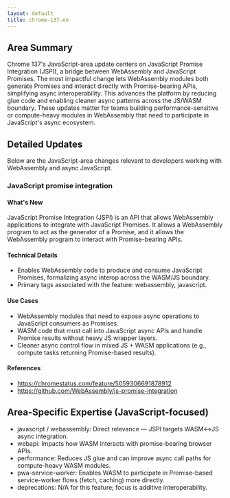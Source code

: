 ```yaml
---
layout: default
title: chrome-137-en
---
```


## Area Summary

Chrome 137's JavaScript-area update centers on JavaScript Promise Integration (JSPI), a bridge between WebAssembly and JavaScript Promises. The most impactful change lets WebAssembly modules both generate Promises and interact directly with Promise-bearing APIs, simplifying async interoperability. This advances the platform by reducing glue code and enabling cleaner async patterns across the JS/WASM boundary. These updates matter for teams building performance-sensitive or compute-heavy modules in WebAssembly that need to participate in JavaScript's async ecosystem.

## Detailed Updates

Below are the JavaScript-area changes relevant to developers working with WebAssembly and async JavaScript.

### JavaScript promise integration

#### What's New
JavaScript Promise Integration (JSPI) is an API that allows WebAssembly applications to integrate with JavaScript Promises. It allows a WebAssembly program to act as the generator of a Promise, and it allows the WebAssembly program to interact with Promise-bearing APIs.

#### Technical Details
- Enables WebAssembly code to produce and consume JavaScript Promises, formalizing async interop across the WASM/JS boundary.
- Primary tags associated with the feature: webassembly, javascript.

#### Use Cases
- WebAssembly modules that need to expose async operations to JavaScript consumers as Promises.
- WASM code that must call into JavaScript async APIs and handle Promise results without heavy JS wrapper layers.
- Cleaner async control flow in mixed JS + WASM applications (e.g., compute tasks returning Promise-based results).

#### References
- https://chromestatus.com/feature/5059306691878912
- https://github.com/WebAssembly/js-promise-integration

## Area-Specific Expertise (JavaScript-focused)

- javascript / webassembly: Direct relevance — JSPI targets WASM↔JS async integration.
- webapi: Impacts how WASM interacts with promise-bearing browser APIs.
- performance: Reduces JS glue and can improve async call paths for compute-heavy WASM modules.
- pwa-service-worker: Enables WASM to participate in Promise-based service-worker flows (fetch, caching) more directly.
- deprecations: N/A for this feature; focus is additive interoperability.
